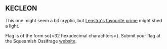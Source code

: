 ## KECLEON

This one might seem a bit cryptic, but <a href='https://userweb.ucs.louisiana.edu/~avm1260/lenstra.html'>Lenstra's favourite prime</a> might shed a light.

Flag is of the form so{<32 hexadecimal charachters>}. Submit your flag at the Squeamish Ossifrage <a href='https://squeamishossifrage.eu'>website</a>.
